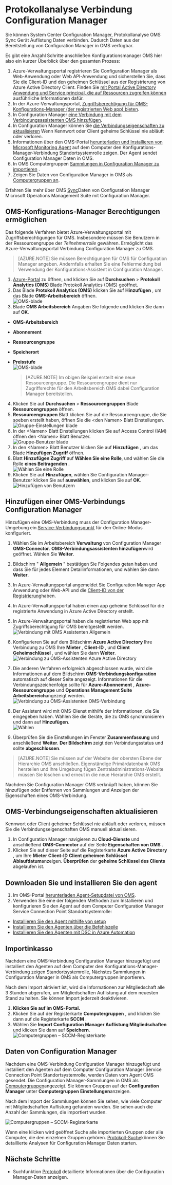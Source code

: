<properties
    pageTitle="Protokollanalyse Verbindung Configuration Manager | Microsoft Azure"
    description="Dieser Artikel beschreibt Schritte Konfigurationsmanager Protokollanalyse und analysiert Daten."
    services="log-analytics"
    documentationCenter=""
    authors="bandersmsft"
    manager="jwhit"
    editor=""/>

<tags
    ms.service="log-analytics"
    ms.workload="na"
    ms.tgt_pltfrm="na"
    ms.devlang="na"
    ms.topic="article"
    ms.date="08/29/2016"
    ms.author="banders"/>

# <a name="connect-configuration-manager-to-log-analytics"></a>Protokollanalyse Verbindung Configuration Manager

Sie können System Center Configuration Manager, Protokollanalyse OMS Sync Gerät Auflistung Daten verbinden. Dadurch Daten aus der Bereitstellung von Configuration Manager in OMS verfügbar.

Es gibt eine Anzahl Schritte anschließen Konfigurationsmanager OMS hier also ein kurzer Überblick über den gesamten Prozess:

1. Azure-Verwaltungsportal registrieren Sie Configuration Manager als Web-Anwendung oder Web API-Anwendung und sicherstellen Sie, dass Sie die Client-ID und den geheimen Schlüssel aus der Registrierung von Azure Active Directory Client. Finden Sie [mit Portal Active Directory Anwendung und Service principal, die auf Ressourcen zugreifen können](../resource-group-create-service-principal-portal.md) ausführliche Informationen dafür.
2. In der Azure-Verwaltungsportal, [Zugriffsberechtigung für OMS-Konfigurations-Manager (der registrierten Web app) bieten](#provide-configuration-manager-with-permissions-to-oms).
3. In Configuration Manager [eine Verbindung mit dem Verbindungsassistenten OMS hinzufügen](#add-an-oms-connection-to-configuration-manager).
4. In Configuration Manager können Sie [die Verbindungseigenschaften zu aktualisieren](#update-oms-connection-properties) Wenn Kennwort oder Client geheime Schlüssel nie abläuft oder verloren.
5. Informationen über den OMS-Portal [herunterladen und Installieren von Microsoft Monitoring Agent](#download-and-install-the-agent) auf dem Computer den Konfigurations-Manager-Verbindung Standortsystemrolle zeigen. Der Agent sendet Configuration Manager Daten in OMS.
6. In OMS Computergruppen [Sammlungen in Configuration Manager zu importieren](#import-collections) .
7. Zeigen Sie Daten von Configuration Manager in OMS als [Computergruppen an](log-analytics-computer-groups.md).

Erfahren Sie mehr über OMS [Sync](https://technet.microsoft.com/library/mt757374.aspx)Daten von Configuration Manager Microsoft Operations Management Suite mit Configuration Manager.



## <a name="provide-configuration-manager-with-permissions-to-oms"></a>OMS-Konfigurations-Manager Berechtigungen ermöglichen

Das folgende Verfahren bietet Azure-Verwaltungsportal mit Zugriffsberechtigungen für OMS. Insbesondere müssen Sie Benutzern in der Ressourcengruppe der *Teilnehmerrolle* gewähren. Ermöglicht das Azure-Verwaltungsportal Verbindung Configuration Manager zu OMS.

>[AZURE.NOTE] Sie müssen Berechtigungen für OMS für Configuration Manager angeben. Andernfalls erhalten Sie eine Fehlermeldung bei Verwendung der Konfigurations-Assistent in Configuration Manager.


1. [Azure-Portal](https://portal.azure.com/) zu öffnen, und klicken Sie auf **Durchsuchen** > **Protokoll Analytics (OMS)** Blade Protokoll Analytics (OMS) geöffnet.  
2. Das Blade **Protokoll Analytics (OMS)** klicken Sie auf **Hinzufügen** , um das Blade **OMS-Arbeitsbereich** öffnen.  
  ![OMS-blade](./media/log-analytics-sccm/sccm-azure01.png)
3. Blade **OMS Arbeitsbereich** Angaben Sie folgende und klicken Sie dann auf **OK**.
  - **OMS-Arbeitsbereich**
  - **Abonnement**
  - **Ressourcengruppe**
  - **Speicherort**
  - **Preisstufe**  
    ![OMS-blade](./media/log-analytics-sccm/sccm-azure02.png)  

    >[AZURE.NOTE] Im obigen Beispiel erstellt eine neue Ressourcengruppe. Die Ressourcengruppe dient nur Zugriffsrechte für den Arbeitsbereich OMS dabei Configuration Manager bereitstellen.

4. Klicken Sie auf **Durchsuchen** > **Ressourcengruppen** Blade **Ressourcengruppen** öffnen.
5. **Ressourcengruppen** Blatt klicken Sie auf die Ressourcengruppe, die Sie soeben erstellt haben, öffnen Sie die &lt;den Namen&gt; Blatt Einstellungen.  
  ![Gruppe-Einstellungen blade](./media/log-analytics-sccm/sccm-azure03.png)
6. In der &lt;Namen&gt; Blatt Einstellungen klicken Sie auf Access Control (IAM) öffnen den &lt;Namen&gt; Blatt Benutzer.  
  ![Gruppe-Benutzer blade](./media/log-analytics-sccm/sccm-azure04.png)  
7. In den &lt;Namen&gt; Blatt Benutzer klicken Sie auf **Hinzufügen** , um das Blade **Hinzufügen Zugriff** öffnen.
8. Blatt **Hinzufügen Zugriff** auf **Wählen Sie eine Rolle**, und wählen Sie die Rolle **eines Beitragenden** .  
  ![Wählen Sie eine Rolle](./media/log-analytics-sccm/sccm-azure05.png)  
9. Klicken Sie auf **Hinzufügen**, wählen Sie Configuration Manager-Benutzer klicken Sie auf **auswählen**, und klicken Sie auf **OK**.  
  ![Hinzufügen von Benutzern](./media/log-analytics-sccm/sccm-azure06.png)  


## <a name="add-an-oms-connection-to-configuration-manager"></a>Hinzufügen einer OMS-Verbindungs Configuration Manager

Hinzufügen eine OMS-Verbindung muss der Configuration Manager-Umgebung ein [Service-Verbindungspunkt](https://technet.microsoft.com/library/mt627781.aspx) für den Online-Modus konfiguriert.

1. Wählen Sie im Arbeitsbereich **Verwaltung** von Configuration Manager **OMS-Connector**. **OMS-Verbindungsassistenten hinzufügen**wird geöffnet. Wählen Sie **Weiter**.

2. Bildschirm " **Allgemein** " bestätigen Sie Folgendes getan haben und dass Sie für jedes Element Detailinformationen, und wählen Sie dann **Weiter**.
  1. In Azure-Verwaltungsportal angemeldet Sie Configuration Manager App Anwendung oder Web-API und die [Client-ID von der Registrierung](../active-directory/active-directory-integrating-applications.md)haben.
  2. In Azure-Verwaltungsportal haben einen app geheime Schlüssel für die registrierte Anwendung in Azure Active Directory erstellt.  
  3. In Azure-Verwaltungsportal haben die registrierten Web app mit Zugriffsberechtigung für OMS bereitgestellt werden.  
  ![Verbindung mit OMS Assistenten Allgemein](./media/log-analytics-sccm/sccm-console-general01.png)

3. Konfigurieren Sie auf dem Bildschirm **Azure Active Directory** Ihre Verbindung zu OMS Ihre **Mieter** , **Client-ID** , und **Client Geheimschlüssel** , und wählen Sie dann **Weiter**.  
  ![Verbindung zu OMS-Assistenten Azure Active Directory](./media/log-analytics-sccm/sccm-wizard-tenant-filled03.png)

4. Die anderen Verfahren erfolgreich abgeschlossen wurde, wird die Informationen auf dem Bildschirm **OMS-Verbindungskonfiguration** automatisch auf dieser Seite angezeigt. Informationen für die Verbindungszeichenfolge sollte für **Azure-Abonnement** , **Azure-Ressourcengruppe** und **Operations Management Suite Arbeitsbereich**angezeigt werden.  
  ![Verbindung zu OMS-Assistenten OMS-Verbindung](./media/log-analytics-sccm/sccm-wizard-configure04.png)

5. Der Assistent wird mit OMS-Dienst mithilfe der Informationen, die Sie eingegeben haben. Wählen Sie die Geräte, die zu OMS synchronisieren und dann auf **Hinzufügen**.  
  ![Wählen](./media/log-analytics-sccm/sccm-wizard-add-collections05.png)

6. Überprüfen Sie die Einstellungen im Fenster **Zusammenfassung** und anschließend **Weiter**. **Der Bildschirm** zeigt den Verbindungsstatus und sollte **abgeschlossen**.

>[AZURE.NOTE] Sie müssen auf der Website der obersten Ebene der Hierarchie OMS anschließen. Eigenständige Primärdatenbank OMS herstellen und Ihre Umgebung fügen Zentraladministrations-Website müssen Sie löschen und erneut in die neue Hierarchie OMS erstellt.

Nachdem Sie Configuration Manager OMS verknüpft haben, können Sie hinzufügen oder Entfernen von Sammlungen und Anzeigen der Eigenschaften eines OMS-Verbindung.

## <a name="update-oms-connection-properties"></a>OMS-Verbindungseigenschaften aktualisieren

Kennwort oder Client geheimer Schlüssel nie abläuft oder verloren, müssen Sie die Verbindungseigenschaften OMS manuell aktualisieren.

1. In Configuration Manager navigieren zu **Cloud-Dienste** und anschließend **OMS-Connector** auf der Seite **Eigenschaften von OMS** .
2. Klicken Sie auf dieser Seite auf die Registerkarte **Azure Active Directory** , um Ihre **Mieter** **Client-ID** **Client geheimen Schlüssel Ablaufdatum**anzeigen. **Überprüfen** der **geheime Schlüssel des Clients** abgelaufen ist.


## <a name="download-and-install-the-agent"></a>Downloaden Sie und installieren Sie den agent

1. Im OMS-Portal [herunterladen Agent-Setupdatei von OMS](log-analytics-windows-agents.md#download-the-agent-setup-file-from-oms).
2. Verwenden Sie eine der folgenden Methoden zum Installieren und konfigurieren Sie den Agent auf dem Computer Configuration Manager Service Connection Point Standortsystemrolle:
  - [Installieren Sie den Agent mithilfe von setup](log-analytics-windows-agents.md#install-the-agent-using-setup)
  - [Installieren Sie den Agenten über die Befehlszeile](log-analytics-windows-agents.md#install-the-agent-using-the-command-line)
  - [Installieren Sie den Agenten mit DSC in Azure Automation](log-analytics-windows-agents.md#install-the-agent-using-dsc-in-azure-automation)


## <a name="import-collections"></a>Importinkasso

Nachdem eine OMS-Verbindung Configuration Manager hinzugefügt und installiert den Agenten auf dem Computer den Konfigurations-Manager-Verbindung zeigen Standortsystemrolle, Nächstes Sammlungen in Configuration Manager in OMS als Computergruppen importieren.

Nach dem Import aktiviert ist, wird die Informationen zur Mitgliedschaft alle 3 Stunden abgerufen, um Mitgliedschaften Auflistung auf dem neuesten Stand zu halten. Sie können Import jederzeit deaktivieren.

1. **Klicken Sie auf im OMS-Portal.**
2. Klicken Sie auf der Registerkarte **Computergruppen** , und klicken Sie dann auf die Registerkarte **SCCM** .
3. Wählen Sie **Import Configuration Manager Auflistung Mitgliedschaften** und klicken Sie dann auf **Speichern**.  
  ![Computergruppen – SCCM-Registerkarte](./media/log-analytics-sccm/sccm-computer-groups01.png)

## <a name="view-data-from-configuration-manager"></a>Daten von Configuration Manager

Nachdem eine OMS-Verbindung Configuration Manager hinzugefügt und installiert den Agenten auf dem Computer Configuration Manager Service Connection Point Standortsystemrolle, werden Daten vom Agent OMS gesendet. Die Configuration Manager-Sammlungen in OMS als [Computergruppen](log-analytics-computer-groups.md)angezeigt. Sie können Gruppen auf der **Configuration Manager** unter **Computergruppen** **Einstellungen**anzeigen.

Nach dem Import der Sammlungen können Sie sehen, wie viele Computer mit Mitgliedschaften Auflistung gefunden wurden. Sie sehen auch die Anzahl der Sammlungen, die importiert wurden.

![Computergruppen – SCCM-Registerkarte](./media/log-analytics-sccm/sccm-computer-groups02.png)

Wenn eine klicken wird geöffnet Suche alle importierten Gruppen oder alle Computer, die den einzelnen Gruppen gehören. [Protokoll-Suche](log-analytics-log-searches.md)können Sie detaillierte Analysen für Configuration Manager Daten starten.

## <a name="next-steps"></a>Nächste Schritte

- Suchfunktion [Protokoll](log-analytics-log-searches.md) detaillierte Informationen über die Configuration Manager-Daten anzeigen.
